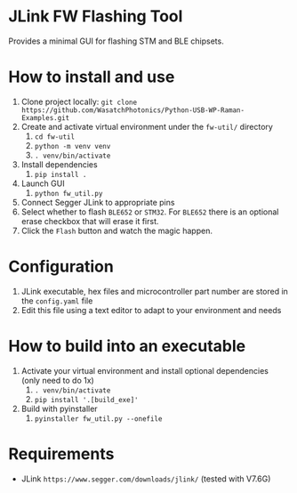 
# JLink FW Flashing Tool
Provides a minimal GUI for flashing STM and BLE chipsets.

# How to install and use
1. Clone project locally: `git clone https://github.com/WasatchPhotonics/Python-USB-WP-Raman-Examples.git`
2. Create and activate virtual environment under the `fw-util/` directory
   1.  `cd fw-util`
   2.  `python -m venv venv`
   3. `. venv/bin/activate`
3. Install dependencies
   1.   `pip install .`
4. Launch GUI
   1.   `python fw_util.py`
5. Connect Segger JLink to appropriate pins
6. Select whether to flash `BLE652` or `STM32`. For `BLE652` there is an optional erase checkbox that will erase it first.
7. Click the `Flash` button and watch the magic happen.

# Configuration
1. JLink executable, hex files and microcontroller part number are stored in the `config.yaml` file
2. Edit this file using a text editor to adapt to your environment and needs

# How to build into an executable
1. Activate your virtual environment and install optional dependencies (only need to do 1x)
   1. `. venv/bin/activate`
   2. `pip install '.[build_exe]'`
2. Build with pyinstaller 
   1. `pyinstaller fw_util.py --onefile`

# Requirements
- JLink `https://www.segger.com/downloads/jlink/` (tested with V7.6G)